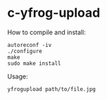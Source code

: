 # c-yfrog-upload

How to compile and install:

```
autoreconf -iv
./configure
make
sudo make install
```

Usage:

```
yfrogupload path/to/file.jpg
```
